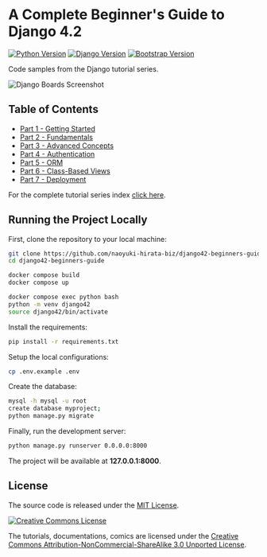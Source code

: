 # A Complete Beginner's Guide to Django 4.2

[![Python Version](https://img.shields.io/badge/python-3.9-brightgreen.svg)](https://python.org)
[![Django Version](https://img.shields.io/badge/django-4.2-brightgreen.svg)](https://djangoproject.com)
[![Bootstrap Version](https://img.shields.io/badge/bootstrap-5.3-brightgreen.svg)](https://djangoproject.com)

Code samples from the Django tutorial series.

![Django Boards Screenshot](https://github.com/naoyuki-hirata-biz/django42-beginners-guide/assets/1642937/9b4ef9d0-0582-404c-b4a9-c0654b44600d)


## Table of Contents

* [Part 1 - Getting Started](https://simpleisbetterthancomplex.com/series/2017/09/04/a-complete-beginners-guide-to-django-part-1.html)
* [Part 2 - Fundamentals](https://simpleisbetterthancomplex.com/series/2017/09/11/a-complete-beginners-guide-to-django-part-2.html)
* [Part 3 - Advanced Concepts](https://simpleisbetterthancomplex.com/series/2017/09/18/a-complete-beginners-guide-to-django-part-3.html)
* [Part 4 - Authentication](https://simpleisbetterthancomplex.com/series/2017/09/25/a-complete-beginners-guide-to-django-part-4.html)
* [Part 5 - ORM](https://simpleisbetterthancomplex.com/series/2017/10/02/a-complete-beginners-guide-to-django-part-5.html)
* [Part 6 - Class-Based Views](https://simpleisbetterthancomplex.com/series/2017/10/09/a-complete-beginners-guide-to-django-part-6.html)
* [Part 7 - Deployment](https://simpleisbetterthancomplex.com/series/2017/10/16/a-complete-beginners-guide-to-django-part-7.html)

For the complete tutorial series index [click here](https://simpleisbetterthancomplex.com/series/beginners-guide/1.11/).


## Running the Project Locally

First, clone the repository to your local machine:

```bash
git clone https://github.com/naoyuki-hirata-biz/django42-beginners-guide.git
cd django42-beginners-guide
```
```bash
docker compose build
docker compose up
```

```bash
docker compose exec python bash
python -m venv django42
source django42/bin/activate
```

Install the requirements:

```bash
pip install -r requirements.txt
```

Setup the local configurations:

```bash
cp .env.example .env
```

Create the database:

```bash
mysql -h mysql -u root
create database myproject;
python manage.py migrate
```

Finally, run the development server:

```bash
python manage.py runserver 0.0.0.0:8000
```

The project will be available at **127.0.0.1:8000**.


## License

The source code is released under the [MIT License](https://github.com/sibtc/django-beginners-guide/blob/master/LICENSE).

[![Creative Commons License](https://i.creativecommons.org/l/by-nc-sa/3.0/88x31.png)](http://creativecommons.org/licenses/by-nc-sa/3.0/)

The tutorials, documentations, comics are licensed under the
[Creative Commons Attribution-NonCommercial-ShareAlike 3.0 Unported License](https://creativecommons.org/licenses/by-nc-sa/3.0/).
